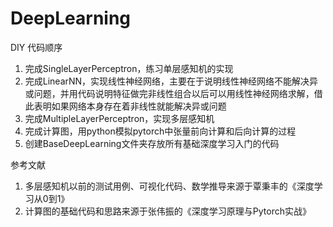 # DeepLearning
DIY 
代码顺序
1. 完成SingleLayerPerceptron，练习单层感知机的实现
2. 完成LinearNN，实现线性神经网络，主要在于说明线性神经网络不能解决异或问题，并用代码说明特征做完非线性组合以后可以用线性神经网络求解，借此表明如果网络本身存在着非线性就能解决异或问题
3. 完成MultipleLayerPerceptron，实现多层感知机
4. 完成计算图，用python模拟pytorch中张量前向计算和后向计算的过程
5. 创建BaseDeepLearning文件夹存放所有基础深度学习入门的代码


参考文献
1. 多层感知机以前的测试用例、可视化代码、数学推导来源于覃秉丰的《深度学习从0到1》
2. 计算图的基础代码和思路来源于张伟振的《深度学习原理与Pytorch实战》